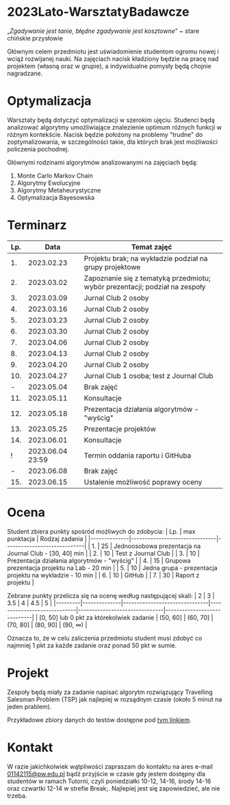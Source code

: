 # 2023Lato-WarsztatyBadawcze

„*Zgadywanie jest tanie, błędne zgadywanie jest kosztowne*” ~ stare chińskie przysłowie

Głównym celem przedmiotu jest uświadomienie studentom ogromu nowej i wciąż rozwijanej nauki. Na zajęciach nacisk kładziony będzie na pracę nad projektem (własną oraz w grupie), a indywidualne pomysły będą chojnie nagradzane.

# Optymalizacja

Warsztaty będą dotyczyć optymalizacji w szerokim ujęciu. Studenci będą analizować algorytmy umożliwiające znalezienie optimum różnych funkcji w różnym kontekście. Nacisk będzie położony na problemy "trudne" do zoptymalizowania, w szczególności takie, dla których brak jest możliwości policzenia pochodnej.

Głównymi rodzinami algorytmów analizowanymi na zajęciach będą:
1. Monte Carlo Markov Chain
2. Algorytmy Ewolucyjne
3. Algorytmy Metaheurystyczne
4. Optymalizacja Bayesowska

# Terminarz

|        Lp.        |Data                          |Temat zajęć                         |
|--------------|-------------------------------|-----------------------------|
|1.|2023.02.23|Projektu brak; na wykładzie podział na grupy projektowe|
|2.|2023.03.02|Zapoznanie się z tematyką przedmiotu; wybór prezentacji; podział na zespoły|
|3.|2023.03.09|Jurnal Club 2 osoby|
|4.|2023.03.16|Jurnal Club 2 osoby|
|5.|2023.03.23|Jurnal Club 2 osoby|
|6.|2023.03.30|Jurnal Club 2 osoby|
|7.|2023.04.06|Jurnal Club 2 osoby|
|8.|2023.04.13|Jurnal Club 2 osoby|
|9.|2023.04.20|Jurnal Club 2 osoby|
|10.|2023.04.27|Jurnal Club 1 osoba; test z Journal Club|
|-|2023.05.04|Brak zajęć|
|11.|2023.05.11|Konsultacje|
|12.|2023.05.18|Prezentacja działania algorytmów - "wyścig"|
|13.|2023.05.25|Prezentacje projektów|
|14.|2023.06.01|Konsultacje|
|!|2023.06.04 23:59|Termin oddania raportu i GitHuba|
|-|2023.06.08|Brak zajęć|
|15.|2023.06.15|Ustalenie możliwość poprawy oceny|

# Ocena

Student zbiera punkty spośród możliwych do zdobycia:
| Lp. | max punktacja | Rodzaj zadania |
|--------------|-------------------------------|-----------------------------|
| 1. | 25 | Jednoosobowa prezentacja na Journal Club - [30, 40] min |
| 2. | 10 | Test z Journal Club |
| 3. | 10 | Prezentacja działania algorytmów - "wyścig" |
| 4. | 15 | Grupowa prezentacja projektu na Lab - 20 min |
| 5. | 10 | Jedna grupa - prezentacja projektu na wykładzie - 10 min |
| 6. | 10 | GitHub |
| 7. | 30 | Raport z projektu |

Zebrane punkty przelicza się na ocenę według następującej skali:
| 2 | 3 | 3.5 | 4 | 4.5 | 5 |
|---------|--------------|-------------------------------|-----------------------------|-------------------------------|-----------------------------|
| [0, 50] lub 0 pkt za którekolwiek zadanie | (50, 60] | (60, 70] | (70, 80] | (80, 90] | (90, $\infty$) |

Oznacza to, że w celu zaliczenia przedmiotu student musi zdobyć co najmniej 1 pkt za każde zadanie oraz ponad 50 pkt w sumie.

# Projekt

Zespoły będą miały za zadanie napisać algorytm rozwiązujący Travelling Salesman Problem (TSP) jak najlepiej w rozsądnym czasie (około 5 minut na jeden prablem).

Przykładowe zbiory danych do testów dostępne pod [tym linkiem](http://comopt.ifi.uni-heidelberg.de/software/TSPLIB95/atsp/).

# Kontakt

W razie jakichkolwiek wątpliwości zapraszam do kontaktu na ares e-mail 01142115@pw.edu.pl bądź przyjście w czasie gdy jestem dostępny dla studentów w ramach Tutorni, czyli poniedziałki 10-12, 14-16, środy 14-16 oraz czwartki 12-14 w strefie Break;. Najlepiej jest się zapowiedzieć, ale nie trzeba.

